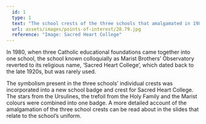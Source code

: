 ```yaml
---
  id: 1
  type: 1
  text: "The school crests of the three schools that amalgamated in 1980 to form Sacred Heart College. From top: Holy Family Convent, St Angela’s Convent and Marist Brothers’ Observatory. "
  url: assets/images/points-of-interest/28.79.jpg
  reference: "Image: Sacred Heart College"
---
```

In 1980, when three Catholic educational foundations came together into one school, the school known colloquially as Marist Brothers’ Observatory reverted to its religious name, ‘Sacred Heart College’, which dated back to the late 1920s, but was rarely used.

The symbolism present in the three schools’ individual crests was incorporated into a new school badge and crest for Sacred Heart College. The stars from the Ursulines, the trefoil from the Holy Family and the Marist colours were combined into one badge. A more detailed account of the amalgamation of the three school crests can be read about in the slides that relate to the school’s uniform.  

